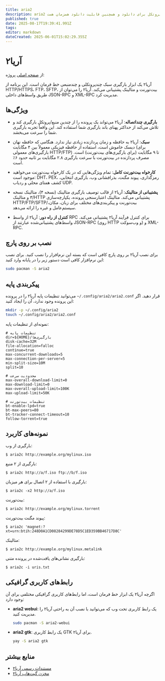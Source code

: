 ```yaml
---
title: aria2
description: aria2 یک ابزار دانلود تحت خط فرمان سبک، دارای چندین پروتکل برای دانلود و همچنین قابلیت دانلود همزمان هست.
published: true
date: 2025-08-17T19:39:41.991Z
tags: 
editor: markdown
dateCreated: 2025-06-01T15:02:29.355Z
---
```


# آریا۲

از [صفحه اصلی](https://aria2.github.io/) پروژه:

آریا۲ یک ابزار بارگیری سبک چندپروتکلی و چندمنبعی خط فرمان است. این برنامه از HTTP/HTTPS، FTP، SFTP، بیت‌تورنت و متالینک پشتیبانی می‌کند. آریا۲ را می‌توان از طریق واسط‌های داخلی JSON-RPC و XML-RPC مدیریت کرد.


## ویژگی‌ها

- **بارگیری چند‌اتصاله**: آریا۲ می‌تواند یک پرونده را از چندین منبع/پروتکل بارگیری کند و تلاش می‌کند از حداکثر پهنای باند بارگیری شما استفاده کند. این واقعاً تجربه بارگیری شما را سرعت می‌بخشد.

- **سبک**: آریا۲ به حافظه و زمان پردازنده زیادی نیاز ندارد. هنگامی که حافظه نهان دیسک خاموش است، استفاده از حافظه فیزیکی معمولاً بین ۴ مگابایت (برای بارگیری‌های معمولی HTTP/FTP) تا ۹ مگابایت (برای بارگیری‌های بیت‌تورنت) است. مصرف پردازنده در بیت‌تورنت با سرعت بارگیری ۲.۸ مگابایت بر ثانیه حدود ۶٪ است.

- **کارخواه بیت‌تورنت کامل**: تمام ویژگی‌هایی که در یک کارخواه بیت‌تورنت می‌خواهید موجود است: DHT، PEX، رمزگذاری، پیوند مگنت، بذرافشانی وب، بارگیری انتخابی، کشف همتای محلی و ردیاب UDP.

- **پشتیبانی از متالینک**: آریا۲ از قالب توصیف بارگیری متالینک (نسخه ۴)، متالینک نسخه ۳ و متالینک/HTTP پشتیبانی می‌کند. متالینک اعتبارسنجی پرونده، یکپارچه‌سازی HTTP/FTP/SFTP/بیت‌تورنت و پیکربندی‌های مختلف برای زبان، مکان، سیستم‌عامل و غیره را ارائه می‌دهد.

- **کنترل از راه دور**: آریا۲ از واسط RPC برای کنترل فرآیند آریا۲ پشتیبانی می‌کند. واسط‌های پشتیبانی‌شده عبارتند از JSON-RPC (روی HTTP و وب‌سوکت) و XML-RPC.

## نصب بر روی پارچ

برای نصب آریا۲ بر روی پارچ کافی است که بسته این نرم‌افزار را نصب کنید.
برای نصب این نرم‌افزار کافی است دستور زیر را در پایانه وارد کنید:

```bash
sudo pacman -S aria2
```

## پیکربندی پایه

می‌توانید تنظیمات پایه آریا۲ را در پرونده `~/.config/aria2/aria2.conf` قرار دهید. اگر این پرونده وجود ندارد، آن را ایجاد کنید:

```bash
mkdir -p ~/.config/aria2
touch ~/.config/aria2/aria2.conf
```

نمونه‌ای از تنظیمات پایه:

```
# تنظیمات پایه
dir=${HOME}/بارگیری‌ها
disk-cache=32M
file-allocation=falloc
continue=true
max-concurrent-downloads=5
max-connection-per-server=5
min-split-size=10M
split=10

# محدودیت سرعت
max-overall-download-limit=0
max-download-limit=0
max-overall-upload-limit=100K
max-upload-limit=50K

# تنظیمات بیت‌تورنت
bt-enable-lpd=true
bt-max-peers=80
bt-tracker-connect-timeout=10
follow-torrent=true
```

## نمونه‌های کاربرد


بارگیری از وب:

```
$ aria2c http://example.org/mylinux.iso
```

بارگیری از ۲ منبع:

```
$ aria2c http://a/f.iso ftp://b/f.iso
```

بارگیری با استفاده از ۲ اتصال برای هر میزبان:

```
$ aria2c -x2 http://a/f.iso
```

بیت‌تورنت:

```
$ aria2c http://example.org/mylinux.torrent
```

پیوند مگنت بیت‌تورنت:

```
$ aria2c 'magnet:?xt=urn:btih:248D0A1CD08284299DE78D5C1ED359BB46717D8C'
```

متالینک:

```
$ aria2c http://example.org/mylinux.metalink
```

بارگیری نشانی‌های یافت‌شده در پرونده متنی:

```
$ aria2c -i uris.txt
```

## رابط‌های کاربری گرافیکی

اگرچه آریا۲ یک ابزار خط فرمان است، اما رابط‌های کاربری گرافیکی مختلفی برای آن وجود دارد:

- **aria2 webui**: یک رابط کاربری تحت وب که می‌توانید با نصب آن به راحتی آریا۲ را مدیریت کنید.
  ```bash
  sudo pacman -S aria2-webui
  ```

- **aria2 gtk**: یک رابط کاربری GTK برای آریا۲.
  ```bash
  yay -S aria2 gtk
  ```


## منابع بیشتر

- [مستندات رسمی آریا۲](https://aria2.github.io/manual/en/html/index.html)
- [مخزن گیت‌هاب آریا۲](https://github.com/aria2/aria2)

